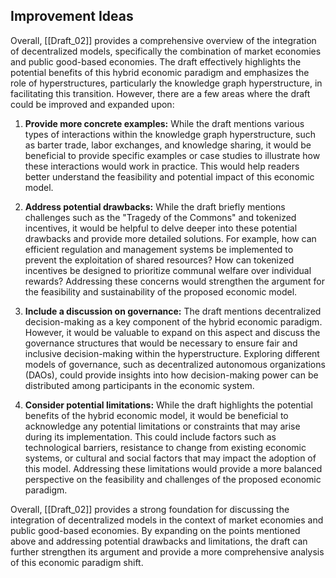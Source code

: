 ## Improvement Ideas

Overall, [[Draft_02]] provides a comprehensive overview of the integration of decentralized models, specifically the combination of market economies and public good-based economies. The draft effectively highlights the potential benefits of this hybrid economic paradigm and emphasizes the role of hyperstructures, particularly the knowledge graph hyperstructure, in facilitating this transition. However, there are a few areas where the draft could be improved and expanded upon:

1. **Provide more concrete examples:** While the draft mentions various types of interactions within the knowledge graph hyperstructure, such as barter trade, labor exchanges, and knowledge sharing, it would be beneficial to provide specific examples or case studies to illustrate how these interactions would work in practice. This would help readers better understand the feasibility and potential impact of this economic model.

2. **Address potential drawbacks:** While the draft briefly mentions challenges such as the "Tragedy of the Commons" and tokenized incentives, it would be helpful to delve deeper into these potential drawbacks and provide more detailed solutions. For example, how can efficient regulation and management systems be implemented to prevent the exploitation of shared resources? How can tokenized incentives be designed to prioritize communal welfare over individual rewards? Addressing these concerns would strengthen the argument for the feasibility and sustainability of the proposed economic model.

3. **Include a discussion on governance:** The draft mentions decentralized decision-making as a key component of the hybrid economic paradigm. However, it would be valuable to expand on this aspect and discuss the governance structures that would be necessary to ensure fair and inclusive decision-making within the hyperstructure. Exploring different models of governance, such as decentralized autonomous organizations (DAOs), could provide insights into how decision-making power can be distributed among participants in the economic system.

4. **Consider potential limitations:** While the draft highlights the potential benefits of the hybrid economic model, it would be beneficial to acknowledge any potential limitations or constraints that may arise during its implementation. This could include factors such as technological barriers, resistance to change from existing economic systems, or cultural and social factors that may impact the adoption of this model. Addressing these limitations would provide a more balanced perspective on the feasibility and challenges of the proposed economic paradigm.

Overall, [[Draft_02]] provides a strong foundation for discussing the integration of decentralized models in the context of market economies and public good-based economies. By expanding on the points mentioned above and addressing potential drawbacks and limitations, the draft can further strengthen its argument and provide a more comprehensive analysis of this economic paradigm shift.